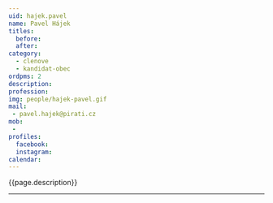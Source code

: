 ```yaml
---
uid: hajek.pavel
name: Pavel Hájek
titles:
  before: 
  after:
category:
  - clenove
  - kandidat-obec 
ordpms: 2
description: 
profession: 
img: people/hajek-pavel.gif
mail:
 - pavel.hajek@pirati.cz
mob:
 - 
profiles:
  facebook: 
  instagram: 
calendar: 
---
```


{{page.description}}



---

